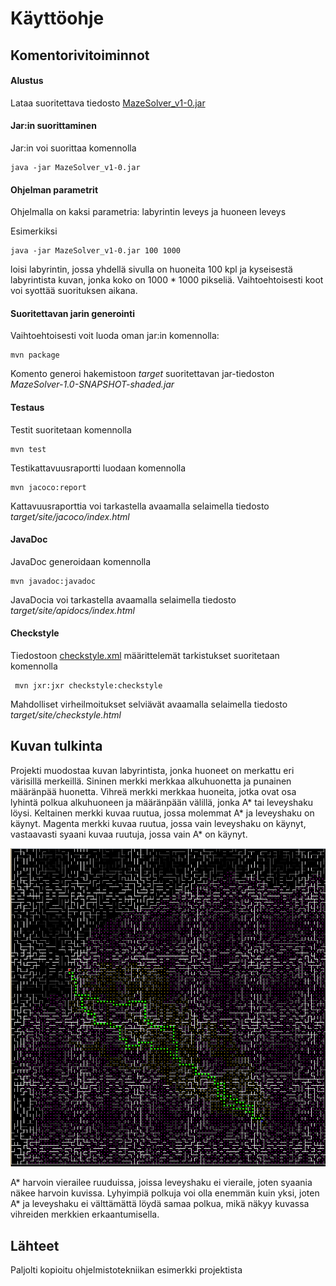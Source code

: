 # Käyttöohje

## Komentorivitoiminnot

#### Alustus
Lataa suoritettava tiedosto [MazeSolver_v1-0.jar](https://github.com/SkarpAnton/labyrintin-ratkoja/releases)

#### Jar:in suorittaminen

Jar:in voi suorittaa komennolla
```
java -jar MazeSolver_v1-0.jar
```
#### Ohjelman parametrit

Ohjelmalla on kaksi parametria: labyrintin leveys ja huoneen leveys  

Esimerkiksi
```
java -jar MazeSolver_v1-0.jar 100 1000
```
loisi labyrintin, jossa yhdellä sivulla on huoneita 100 kpl ja kyseisestä labyrintista kuvan, jonka koko on 1000 * 1000 pikseliä.
Vaihtoehtoisesti koot voi syottää suorituksen aikana.


#### Suoritettavan jarin generointi

Vaihtoehtoisesti voit luoda oman jar:in komennolla:

```
mvn package
```

Komento generoi hakemistoon _target_ suoritettavan jar-tiedoston _MazeSolver-1.0-SNAPSHOT-shaded.jar_

#### Testaus

Testit suoritetaan komennolla

```
mvn test
```

Testikattavuusraportti luodaan komennolla

```
mvn jacoco:report
```

Kattavuusraporttia voi tarkastella avaamalla selaimella tiedosto _target/site/jacoco/index.html_



#### JavaDoc

JavaDoc generoidaan komennolla

```
mvn javadoc:javadoc
```

JavaDocia voi tarkastella avaamalla selaimella tiedosto _target/site/apidocs/index.html_

#### Checkstyle

Tiedostoon [checkstyle.xml](https://github.com/mluukkai/OtmTodoApp/blob/master/checkstyle.xml) määrittelemät tarkistukset suoritetaan komennolla

```
 mvn jxr:jxr checkstyle:checkstyle
```

Mahdolliset virheilmoitukset selviävät avaamalla selaimella tiedosto _target/site/checkstyle.html_

## Kuvan tulkinta

Projekti muodostaa kuvan labyrintista, jonka huoneet on merkattu eri värisillä merkeillä. Sininen merkki merkkaa alkuhuonetta ja punainen määränpää huonetta. Vihreä merkki merkkaa huoneita, jotka ovat osa lyhintä polkua alkuhuoneen ja määränpään välillä, jonka A* tai leveyshaku löysi. Keltainen merkki kuvaa ruutua, jossa molemmat A* ja leveyshaku on käynyt. Magenta merkki kuvaa ruutua, jossa vain leveyshaku on käynyt, vastaavasti syaani kuvaa ruutuja, jossa vain A* on käynyt.

![Labyrintti kuva](https://github.com/SkarpAnton/labyrintin-ratkoja/blob/master/dokumentaatio/kuvat/labyrinttiKuvat.png)

A* harvoin vierailee ruuduissa, joissa leveyshaku ei vieraile, joten syaania näkee harvoin kuvissa. Lyhyimpiä polkuja voi olla enemmän kuin yksi, joten A* ja leveyshaku ei välttämättä löydä samaa polkua, mikä näkyy kuvassa vihreiden merkkien erkaantumisella.



## Lähteet

Paljolti kopioitu ohjelmistotekniikan esimerkki projektista
